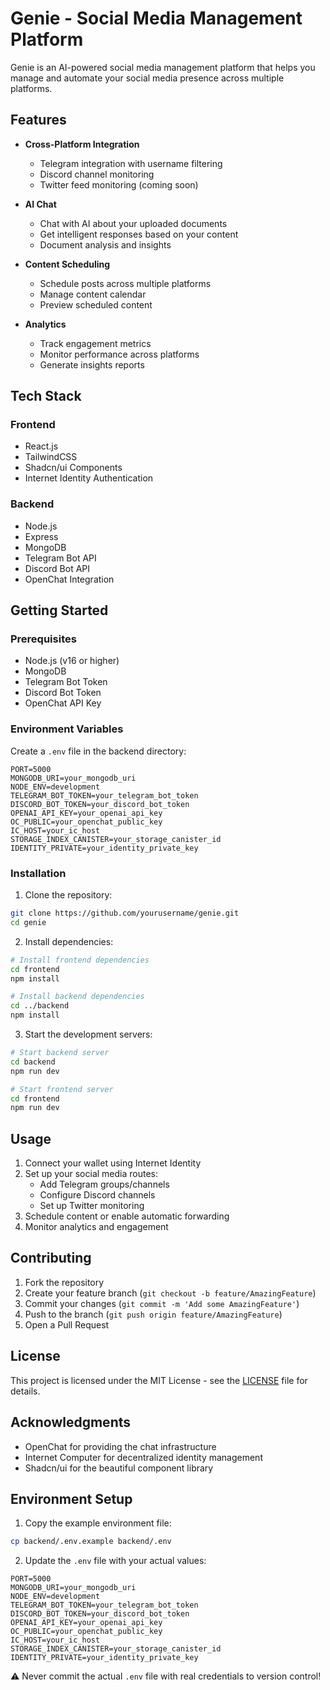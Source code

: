 # Genie - Social Media Management Platform

Genie is an AI-powered social media management platform that helps you manage and automate your social media presence across multiple platforms.

## Features

- **Cross-Platform Integration**
  - Telegram integration with username filtering
  - Discord channel monitoring
  - Twitter feed monitoring (coming soon)

- **AI Chat**
  - Chat with AI about your uploaded documents
  - Get intelligent responses based on your content
  - Document analysis and insights

- **Content Scheduling**
  - Schedule posts across multiple platforms
  - Manage content calendar
  - Preview scheduled content

- **Analytics**
  - Track engagement metrics
  - Monitor performance across platforms
  - Generate insights reports

## Tech Stack

### Frontend

- React.js
- TailwindCSS
- Shadcn/ui Components
- Internet Identity Authentication

### Backend

- Node.js
- Express
- MongoDB
- Telegram Bot API
- Discord Bot API
- OpenChat Integration

## Getting Started

### Prerequisites

- Node.js (v16 or higher)
- MongoDB
- Telegram Bot Token
- Discord Bot Token
- OpenChat API Key


### Environment Variables

Create a `.env` file in the backend directory:

```env
PORT=5000
MONGODB_URI=your_mongodb_uri
NODE_ENV=development
TELEGRAM_BOT_TOKEN=your_telegram_bot_token
DISCORD_BOT_TOKEN=your_discord_bot_token
OPENAI_API_KEY=your_openai_api_key
OC_PUBLIC=your_openchat_public_key
IC_HOST=your_ic_host
STORAGE_INDEX_CANISTER=your_storage_canister_id
IDENTITY_PRIVATE=your_identity_private_key
```

### Installation

1. Clone the repository:

```bash
git clone https://github.com/yourusername/genie.git
cd genie
```

2. Install dependencies:
```bash
# Install frontend dependencies
cd frontend
npm install

# Install backend dependencies
cd ../backend
npm install
```

3. Start the development servers:
```bash
# Start backend server
cd backend
npm run dev

# Start frontend server
cd frontend
npm run dev
```

## Usage

1. Connect your wallet using Internet Identity
2. Set up your social media routes:
   - Add Telegram groups/channels
   - Configure Discord channels
   - Set up Twitter monitoring
3. Schedule content or enable automatic forwarding
4. Monitor analytics and engagement

## Contributing

1. Fork the repository
2. Create your feature branch (`git checkout -b feature/AmazingFeature`)
3. Commit your changes (`git commit -m 'Add some AmazingFeature'`)
4. Push to the branch (`git push origin feature/AmazingFeature`)
5. Open a Pull Request

## License

This project is licensed under the MIT License - see the [LICENSE](LICENSE) file for details.

## Acknowledgments

- OpenChat for providing the chat infrastructure
- Internet Computer for decentralized identity management
- Shadcn/ui for the beautiful component library

## Environment Setup

1. Copy the example environment file:
```bash
cp backend/.env.example backend/.env
```

2. Update the `.env` file with your actual values:
```env
PORT=5000
MONGODB_URI=your_mongodb_uri
NODE_ENV=development
TELEGRAM_BOT_TOKEN=your_telegram_bot_token
DISCORD_BOT_TOKEN=your_discord_bot_token
OPENAI_API_KEY=your_openai_api_key
OC_PUBLIC=your_openchat_public_key
IC_HOST=your_ic_host
STORAGE_INDEX_CANISTER=your_storage_canister_id
IDENTITY_PRIVATE=your_identity_private_key
```

⚠️ Never commit the actual `.env` file with real credentials to version control!
